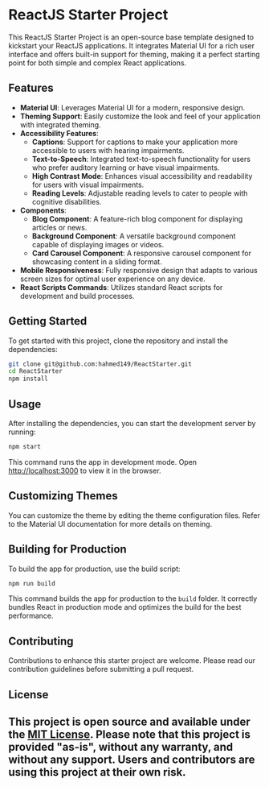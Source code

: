 # ReactJS Starter Project

This ReactJS Starter Project is an open-source base template designed to kickstart your ReactJS applications. It integrates Material UI for a rich user interface and offers built-in support for theming, making it a perfect starting point for both simple and complex React applications.

## Features

- **Material UI**: Leverages Material UI for a modern, responsive design.
- **Theming Support**: Easily customize the look and feel of your application with integrated theming.
- **Accessibility Features**:
  - **Captions**: Support for captions to make your application more accessible to users with hearing impairments.
  - **Text-to-Speech**: Integrated text-to-speech functionality for users who prefer auditory learning or have visual impairments.
  - **High Contrast Mode**: Enhances visual accessibility and readability for users with visual impairments.
  - **Reading Levels**: Adjustable reading levels to cater to people with cognitive disabilities.
- **Components**:
  - **Blog Component**: A feature-rich blog component for displaying articles or news.
  - **Background Component**: A versatile background component capable of displaying images or videos.
  - **Card Carousel Component**: A responsive carousel component for showcasing content in a sliding format.
- **Mobile Responsiveness**: Fully responsive design that adapts to various screen sizes for optimal user experience on any device.
- **React Scripts Commands**: Utilizes standard React scripts for development and build processes.

## Getting Started

To get started with this project, clone the repository and install the dependencies:

```bash
git clone git@github.com:hahmed149/ReactStarter.git
cd ReactStarter
npm install
```

## Usage

After installing the dependencies, you can start the development server by running:

```bash
npm start
```

This command runs the app in development mode. Open [http://localhost:3000](http://localhost:3000) to view it in the browser.

## Customizing Themes

You can customize the theme by editing the theme configuration files. Refer to the Material UI documentation for more details on theming.

## Building for Production

To build the app for production, use the build script:

```bash
npm run build
```

This command builds the app for production to the `build` folder. It correctly bundles React in production mode and optimizes the build for the best performance.

## Contributing

Contributions to enhance this starter project are welcome. Please read our contribution guidelines before submitting a pull request.

## License

This project is open source and available under the [MIT License](LICENSE).
Please note that this project is provided "as-is", without any warranty, and without any support. Users and contributors are using this project at their own risk.
---